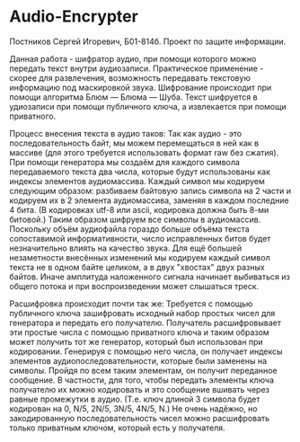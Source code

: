 # Audio-Encrypter
Постников Сергей Игоревич, Б01-814б.
Проект по защите информации.

Данная работа - шифратор аудио, при помощи которого можно передать текст внутри аудиозаписи. 
Практическое применение - скорее для развлечения, возможность передавать текстовую информацию под маскировкой звука.
Шифрование происходит при помощи алгоритма Блюм — Блюма — Шуба. 
Текст шифруется в удиозаписи при помощи публичного ключа, а извлекается при помощи приватного.

Процесс внесения текста в аудио таков:
Так как аудио - это последовательность байт, мы можем перемещаться в ней как в массиве (для этого требуется использовать формат raw без сжатия).
При помощи генератора мы создаём для каждого символа передаваемого текста два числа, которые будут использованы как индексы элементов аудиомассива.
Каждый символ мы кодируем следующим образом: разбиваем байтовую запись символа на 2 части и кодируем их в 2 элемента аудиомассива, заменяя в каждом последние 4 бита.
(В кодировках utf-8 или ascii, кодировка должна быть 8-ми битовой.) 
Таким образом шифруем все символы в аудиомассив. 
Поскольку объём аудиофайла гораздо больше объёма текста сопоставимой информативности, число исправленных битов будет незначительно влиять на качество звука.
Для ещё большей незаметности внесённых изменений мы кодируем каждый символ текста не в одном байте целиком, а в двух "хвостах" двух разных байтов.
Иначе амплитуда наложенного сигнала начинает выбиваться из общего потока и при воспроизведении может слышаться треск. 

Расшифровка происходит почти так же:
Требуется с помощью публичного ключа зашифровать исходный набор простых чисел для генератора и передать его получателю. 
Получатель расшифровывает эти простые числа с помощью приватного ключа и таким образом может получить тот же генератор, который был использован при кодировании. 
Генерируя с помощью него числа, он получает индексы элементов аудиопоследовательности, которые были заменены на символы. 
Пройдя по всем таким элементам, он получит переданное сообщение.
В частности, для того, чтобы передать элементы ключа получателю их можно кодировать и это сообщение вшивать через равные промежутки в аудио.
(Т.е. ключ длиной 3 символа будет кодирован на 0, N/5, 2N/5, 3N/5, 4N/5, N.)
Не очень надёжно, но закодированную последовательность чисел можно расшифровать только приватным ключом, который есть у получателя.

